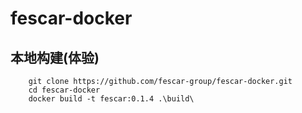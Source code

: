 # fescar-docker

## 本地构建(体验)
```
    git clone https://github.com/fescar-group/fescar-docker.git
    cd fescar-docker
    docker build -t fescar:0.1.4 .\build\
```
